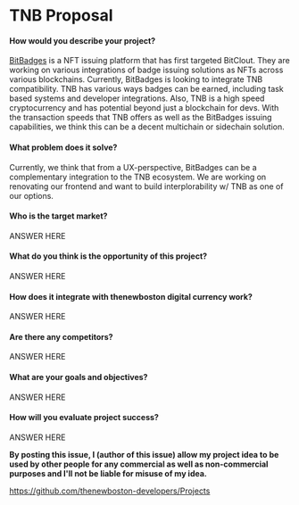 # TNB Proposal

#### How would you describe your project?
[BitBadges](https://bitbadges.github.io) is a NFT issuing platform that has first targeted BitClout. They are working on various integrations of badge issuing solutions as NFTs across various blockchains. Currently, BitBadges is looking to integrate TNB compatibility. TNB has various ways badges can be earned, including task based systems and developer integrations. Also, TNB is a high speed cryptocurrency and has potential beyond just a blockchain for devs. With the transaction speeds that TNB offers as well as the BitBadges issuing capabilities, we think this can be a decent multichain or sidechain solution.

#### What problem does it solve?
Currently, we think that from a UX-perspective, BitBadges can be a complementary integration to the TNB ecosystem. We are working on renovating our frontend and want to build interplorability w/ TNB as one of our options.

#### Who is the target market?
ANSWER HERE

#### What do you think is the opportunity of this project?
ANSWER HERE

#### How does it integrate with thenewboston digital currency work?
ANSWER HERE

#### Are there any competitors?
ANSWER HERE

#### What are your goals and objectives?
ANSWER HERE

#### How will you evaluate project success?
ANSWER HERE


**By posting this issue, I (author of this issue) allow my project idea to be used by other people for any commercial as well as non-commercial purposes and I'll not be liable for misuse of my idea.**

https://github.com/thenewboston-developers/Projects
